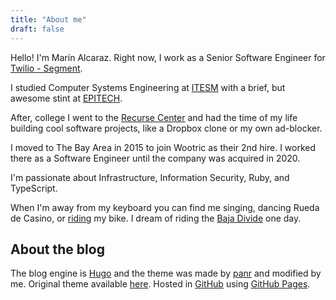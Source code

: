 ```yaml
---
title: "About me"
draft: false
---
```


Hello! I'm Marín Alcaraz. Right now, I work as a Senior Software Engineer for [Twilio - Segment](https://segment.com).

I studied Computer Systems Engineering at [ITESM](https://tec.mx) with a brief, but awesome stint at [EPITECH](http://www.epitech.eu).

After, college I went to the [Recurse Center](https://recurse.com) and had the time of my life building cool software projects, like a Dropbox clone or my own ad-blocker.

I moved to The Bay Area in 2015 to join Wootric as their 2nd hire. I worked there as a Software Engineer until the company was acquired in 2020.

I'm passionate about Infrastructure, Information Security, Ruby, and TypeScript.

When I'm away from my keyboard you can find me singing, dancing Rueda de Casino, or [riding](https://www.strava.com/athletes/9416766) my bike. I dream of riding the [Baja Divide](https://bajadivide.com/) one day.


## About the blog
The blog engine is [Hugo](https://gohugo.io/) and the theme was made by [panr](https://twitter.com/panr) and modified by me. Original theme available [here](https://github.com/panr/hugo-theme-terminal). Hosted in [GitHub](https://github.com) using [GitHub Pages](https://pages.github.com/).
